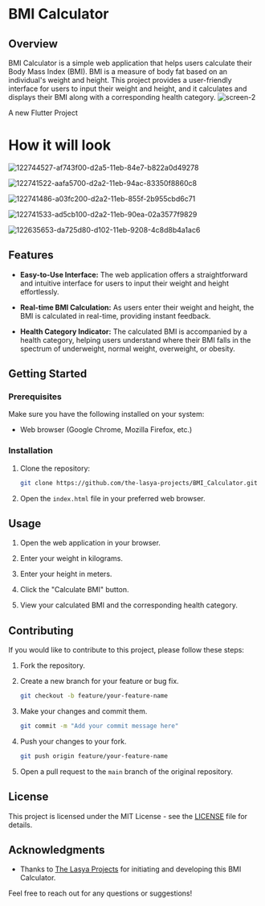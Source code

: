 # BMI Calculator

## Overview

BMI Calculator is a simple web application that helps users calculate their Body Mass Index (BMI). BMI is a measure of body fat based on an individual's weight and height. This project provides a user-friendly interface for users to input their weight and height, and it calculates and displays their BMI along with a corresponding health category.
![screen-2](https://github.com/the-lasya-projects/BMI_Calculator/assets/142709321/72719045-1b9d-4721-99a2-423c63ca30ce)

A new Flutter Project
# How it will look
![122744527-af743f00-d2a5-11eb-84e7-b822a0d49278](https://github.com/the-lasya-projects/BMI_Calculator/assets/142709321/ed628461-c6b7-415b-a8b2-ac2ba07bafb4)

![122741522-aafa5700-d2a2-11eb-94ac-83350f8860c8](https://github.com/the-lasya-projects/BMI_Calculator/assets/142709321/fca182e9-3a40-4abb-8e60-99256bf36383)

![122741486-a03fc200-d2a2-11eb-855f-2b955cbd6c71](https://github.com/the-lasya-projects/BMI_Calculator/assets/142709321/cc4c6087-a60e-4835-82dc-662d66f6755c)

![122741533-ad5cb100-d2a2-11eb-90ea-02a3577f9829](https://github.com/the-lasya-projects/BMI_Calculator/assets/142709321/5ac4a31d-d333-4ae6-baa7-654926d521f2)

![122635653-da725d80-d102-11eb-9208-4c8d8b4a1ac6](https://github.com/the-lasya-projects/BMI_Calculator/assets/142709321/1778f061-61c2-4709-870e-c75d0e2453ad)



## Features

- **Easy-to-Use Interface:** The web application offers a straightforward and intuitive interface for users to input their weight and height effortlessly.

- **Real-time BMI Calculation:** As users enter their weight and height, the BMI is calculated in real-time, providing instant feedback.

- **Health Category Indicator:** The calculated BMI is accompanied by a health category, helping users understand where their BMI falls in the spectrum of underweight, normal weight, overweight, or obesity.

## Getting Started

### Prerequisites

Make sure you have the following installed on your system:

- Web browser (Google Chrome, Mozilla Firefox, etc.)

### Installation

1. Clone the repository:

    ```bash
    git clone https://github.com/the-lasya-projects/BMI_Calculator.git
    ```

2. Open the `index.html` file in your preferred web browser.

## Usage

1. Open the web application in your browser.

2. Enter your weight in kilograms.

3. Enter your height in meters.

4. Click the "Calculate BMI" button.

5. View your calculated BMI and the corresponding health category.

## Contributing

If you would like to contribute to this project, please follow these steps:

1. Fork the repository.

2. Create a new branch for your feature or bug fix.

    ```bash
    git checkout -b feature/your-feature-name
    ```

3. Make your changes and commit them.

    ```bash
    git commit -m "Add your commit message here"
    ```

4. Push your changes to your fork.

    ```bash
    git push origin feature/your-feature-name
    ```

5. Open a pull request to the `main` branch of the original repository.

## License

This project is licensed under the MIT License - see the [LICENSE](LICENSE) file for details.

## Acknowledgments

- Thanks to [The Lasya Projects](https://github.com/the-lasya-projects) for initiating and developing this BMI Calculator.

Feel free to reach out for any questions or suggestions!
